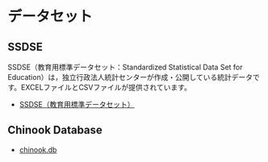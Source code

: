 # データセット

## SSDSE

SSDSE（教育用標準データセット：Standardized Statistical Data Set for Education）は，独立行政法人統計センターが作成・公開している統計データです。EXCELファイルとCSVファイルが提供されています。

- [SSDSE（教育用標準データセット）](https://www.nstac.go.jp/use/literacy/ssdse/)

## Chinook Database

- [chinook.db](./db/chinook.db)

